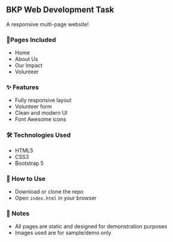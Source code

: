## BKP Web Development Task
A responsive multi-page website!
### 📄Pages Included
- Home
- About Us
- Our Impact
- Volunteer
### ✨ Features
- Fully responsive layout
- Volunteer form
- Clean and modern UI
- Font Awesome icons
### 🛠️ Technologies Used
- HTML5
- CSS3
- Bootstrap 5
### 🚀 How to Use
- Download or clone the repo
- Open `index.html` in your browser
### 📌 Notes
- All pages are static and designed for demonstration purposes  
- Images used are for sample/demo only  
